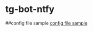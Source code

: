 # tg-bot-ntfy

##config file sample
[config file sample](https://github.com/Jokder/tg-bot-ntfy/blob/master/Main/config.ini 'config file sample')
